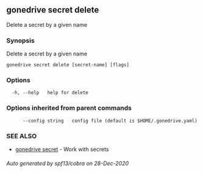 ## gonedrive secret delete

Delete a secret by a given name

### Synopsis

Delete a secret by a given name

```
gonedrive secret delete [secret-name] [flags]
```

### Options

```
  -h, --help   help for delete
```

### Options inherited from parent commands

```
      --config string   config file (default is $HOME/.gonedrive.yaml)
```

### SEE ALSO

* [gonedrive secret](gonedrive_secret.md)	 - Work with secrets

###### Auto generated by spf13/cobra on 28-Dec-2020
